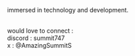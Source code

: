 immersed in technology and development.

<br>would love to connect : 
<br> discord : summit747
<br> x : @AmazingSummitS

